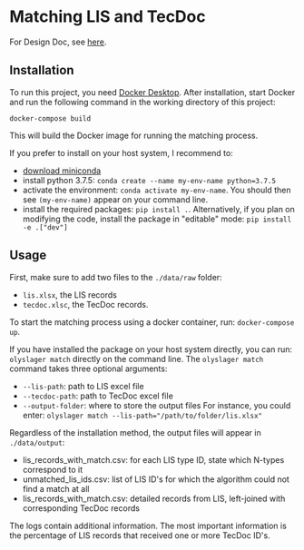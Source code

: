 # Matching LIS and TecDoc

For Design Doc, see [here](https://teams.microsoft.com/_?culture=en-us&country=WW&lm=deeplink&lmsrc=homePageWeb&cmpid=WebSignIn#/docx/viewer/teamsSdk/https:~2F~2Folyslager.sharepoint.com~2Fsites~2FOlyslagerenLennartDamenvanBDR~2FGedeelde%20documenten~2FGeneral~2FDesign%20doc.docx?threadId=19:Bx4MdOlFK4pmpv661ltxZSCYt8J_siLZVkeTX1WRhFA1@thread.tacv2&fileId=e540b140-2d44-4282-b099-b49d09e51feb&ctx=openFilePreview&viewerAction=view).

## Installation
To run this project, you need [Docker Desktop](https://www.docker.com/get-started/). After installation, start Docker
and run the following command in the working directory of this project:

```docker-compose build```

This will build the Docker image for running the matching process.

If you prefer to install on your host system, I recommend to:
- [download miniconda](https://docs.conda.io/en/latest/miniconda.html)
- install python 3.7.5: `conda create --name my-env-name python=3.7.5`
- activate the environment: `conda activate my-env-name`. You should then see `(my-env-name)`
appear on your command line.
- install the required packages: `pip install .`. Alternatively, if you plan on modifying the code, install
the package in "editable" mode: `pip install -e .["dev"]`

## Usage
First, make sure to add two files to the `./data/raw` folder:
- `lis.xlsx`, the LIS records
- `tecdoc.xlsc`, the TecDoc records.

To start the matching process using a docker container, run: `docker-compose up`.

If you have installed the package on your host system directly, you can run: `olyslager match`
directly on the command line. The `olyslager match` command takes three optional arguments:
- `--lis-path`: path to LIS excel file
- `--tecdoc-path`: path to TecDoc excel file
- `--output-folder`: where to store the output files
For instance, you could enter: `olyslager match --lis-path="/path/to/folder/lis.xlsx"`

Regardless of the installation method, the output files will appear in `./data/output`:
- lis_records_with_match.csv: for each LIS type ID, state which N-types correspond to it
- unmatched_lis_ids.csv: list of LIS ID's for which the algorithm could not find a match at all
- lis_records_with_match.csv: detailed records from LIS, left-joined with corresponding TecDoc records

The logs contain additional information. The most important information is the percentage of LIS records
that received one or more TecDoc ID's.